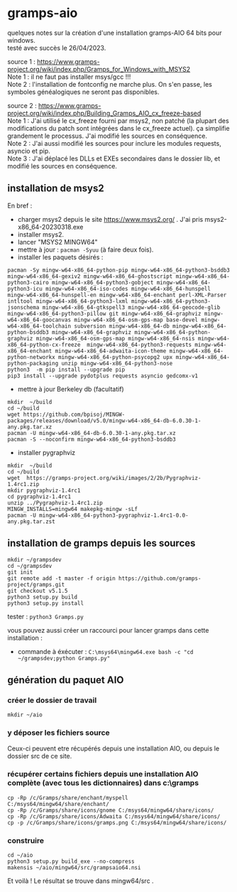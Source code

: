 # gramps-aio

quelques notes sur la création d'une installation gramps-AIO 64 bits pour windows.  
testé avec succès le 26/04/2023.   

source 1 : <https://www.gramps-project.org/wiki/index.php/Gramps_for_Windows_with_MSYS2>  
Note 1 : il ne faut pas installer msys/gcc !!!  
Note 2 : l'installation de fontconfig ne marche plus. On s'en passe, les symboles généalogiques ne seront pas disponibles.  
  
source 2 : <https://www.gramps-project.org/wiki/index.php/Building_Gramps_AIO_cx_freeze-based>  
Note 1 : J'ai utilisé le cx_freeze fourni par msys2, non patché (la plupart des modifications du patch sont intégrées dans le cx_freeze actuel). ça simplifie grandement le processus. J'ai modifié les sources en conséquence.  
Note 2 : J'ai aussi modifié les sources pour inclure les modules requests, asyncio et pip.  
Note 3 : J'ai déplacé les DLLs et EXEs secondaires dans le dossier lib, et modifié les sources en conséquence.

## installation de msys2

En bref :
* charger msys2 depuis le site <https://www.msys2.org/> . J'ai pris msys2-x86_64-20230318.exe
* installer msys2. 
* lancer "MSYS2 MINGW64"
* mettre à jour : ` pacman -Syuu `  (à faire deux fois).
* installer les paquets désirés :

```
pacman -Sy mingw-w64-x86_64-python-pip mingw-w64-x86_64-python3-bsddb3 mingw-w64-x86_64-gexiv2 mingw-w64-x86_64-ghostscript mingw-w64-x86_64-python3-cairo mingw-w64-x86_64-python3-gobject mingw-w64-x86_64-python3-icu mingw-w64-x86_64-iso-codes mingw-w64-x86_64-hunspell mingw-w64-x86_64-hunspell-en mingw-w64-x86_64-enchant perl-XML-Parser intltool mingw-w64-x86_64-python3-lxml mingw-w64-x86_64-python3-jsonschema mingw-w64-x86_64-gtkspell3 mingw-w64-x86_64-geocode-glib mingw-w64-x86_64-python3-pillow git mingw-w64-x86_64-graphviz mingw-w64-x86_64-goocanvas mingw-w64-x86_64-osm-gps-map base-devel mingw-w64-x86_64-toolchain subversion mingw-w64-x86_64-db mingw-w64-x86_64-python-bsddb3 mingw-w64-x86_64-graphviz mingw-w64-x86_64-python-graphviz mingw-w64-x86_64-osm-gps-map mingw-w64-x86_64-nsis mingw-w64-x86_64-python-cx-freeze  mingw-w64-x86_64-python3-requests mingw-w64-x86_64-enchant mingw-w64-x86_64-adwaita-icon-theme mingw-w64-x86_64-python-networkx mingw-w64-x86_64-python-psycopg2 upx mingw-w64-x86_64-python-packaging unzip mingw-w64-x86_64-python3-nose
python3  -m pip install --upgrade pip
pip3 install --upgrade pydotplus requests asyncio gedcomx-v1
```

* mettre à jour Berkeley db (facultatif)

```
mkdir  ~/build
cd ~/build
wget https://github.com/bpisoj/MINGW-packages/releases/download/v5.0/mingw-w64-x86_64-db-6.0.30-1-any.pkg.tar.xz
pacman -U mingw-w64-x86_64-db-6.0.30-1-any.pkg.tar.xz
pacman -S --noconfirm mingw-w64-x86_64-python3-bsddb3
```
* installer pygraphviz

```
mkdir  ~/build
cd ~/build
wget  https://gramps-project.org/wiki/images/2/2b/Pygraphviz-1.4rc1.zip
mkdir pygraphviz-1.4rc1
cd pygraphviz-1.4rc1
unzip ../Pygraphviz-1.4rc1.zip
MINGW_INSTALLS=mingw64 makepkg-mingw -sLf
pacman -U mingw-w64-x86_64-python3-pygraphviz-1.4rc1-0.0-any.pkg.tar.zst
```


## installation de gramps depuis les sources

```
mkdir ~/grampsdev
cd ~/grampsdev
git init
git remote add -t master -f origin https://github.com/gramps-project/gramps.git
git checkout v5.1.5
python3 setup.py build
python3 setup.py install
```

tester : ` python3 Gramps.py `  
  
vous pouvez aussi créer un raccourci pour lancer gramps dans cette installation :
* commande à éxécuter : `C:\msys64\mingw64.exe bash -c "cd ~/grampsdev;python Gramps.py"`


## génération du paquet AIO
### créer le dossier de travail
```
mkdir ~/aio
```
### y déposer les fichiers source
Ceux-ci peuvent etre récupérés depuis une installation AIO, ou depuis le dossier src de ce site.

### récupérer certains fichiers depuis une installation AIO complète (avec tous les dictionnaires) dans c:\gramps

```
cp -Rp /c/Gramps/share/enchant/myspell C:/msys64/mingw64/share/enchant/
cp -Rp /c/Gramps/share/icons/gnome C:/msys64/mingw64/share/icons/
cp -Rp /c/Gramps/share/icons/Adwaita C:/msys64/mingw64/share/icons/
cp -p /c/Gramps/share/icons/gramps.png C:/msys64/mingw64/share/icons/
```

### construire

```
cd ~/aio
python3 setup.py build_exe --no-compress
makensis ~/aio/mingw64/src/grampsaio64.nsi
```
 
Et voilà ! Le résultat se trouve dans mingw64/src .
